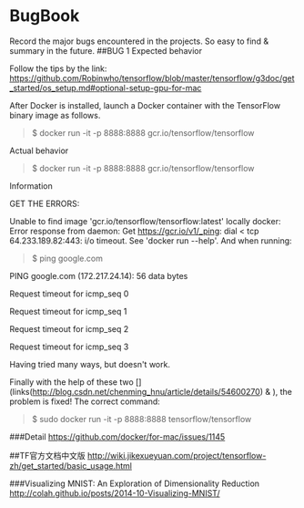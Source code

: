 # BugBook
Record the major bugs encountered in the projects. So easy to find & summary in the future.
##BUG 1
Expected behavior

Follow the tips by the link:
https://github.com/Robinwho/tensorflow/blob/master/tensorflow/g3doc/get_started/os_setup.md#optional-setup-gpu-for-mac

After Docker is installed, launch a Docker container with the TensorFlow binary image as follows.

>$ docker run -it -p 8888:8888 gcr.io/tensorflow/tensorflow

Actual behavior

>$ docker run -it -p 8888:8888 gcr.io/tensorflow/tensorflow

Information

GET THE ERRORS:

Unable to find image 'gcr.io/tensorflow/tensorflow:latest' locally
docker: Error response from daemon: Get https://gcr.io/v1/_ping: dial < tcp 64.233.189.82:443: i/o timeout.
See 'docker run --help'. And when running:

>$ ping google.com

PING google.com (172.217.24.14): 56 data bytes

Request timeout for icmp_seq 0

Request timeout for icmp_seq 1

Request timeout for icmp_seq 2

Request timeout for icmp_seq 3

Having tried many ways, but doesn't work. 

Finally with the help of these two [](links(http://blog.csdn.net/chenming_hnu/article/details/54600270) & ), the problem is fixed!
The correct command:
>$ sudo docker run -it -p 8888:8888 tensorflow/tensorflow

###Detail
https://github.com/docker/for-mac/issues/1145

##TF官方文档中文版
http://wiki.jikexueyuan.com/project/tensorflow-zh/get_started/basic_usage.html

###Visualizing MNIST: An Exploration of Dimensionality Reduction
http://colah.github.io/posts/2014-10-Visualizing-MNIST/
